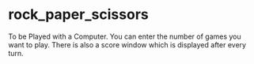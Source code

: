 # rock_paper_scissors
To be Played with a Computer.
You can enter the number of games you want to play.
There is also a score window which is displayed after every turn.
